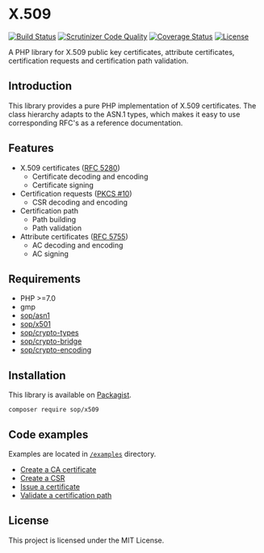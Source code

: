 # X.509

[![Build Status](https://travis-ci.org/sop/x509.svg?branch=php70)](https://travis-ci.org/sop/x509)
[![Scrutinizer Code Quality](https://scrutinizer-ci.com/g/sop/x509/badges/quality-score.png?b=php70)](https://scrutinizer-ci.com/g/sop/x509/?branch=php70)
[![Coverage Status](https://coveralls.io/repos/github/sop/x509/badge.svg?branch=php70)](https://coveralls.io/github/sop/x509?branch=php70)
[![License](https://poser.pugx.org/sop/x509/license)](https://github.com/sop/x509/blob/php70/LICENSE)

A PHP library for X.509 public key certificates, attribute certificates,
certification requests and certification path validation.

## Introduction

This library provides a pure PHP implementation of X.509 certificates.
The class hierarchy adapts to the ASN.1 types, which makes it easy to use
corresponding RFC's as a reference documentation.

## Features

- X.509 certificates ([RFC 5280](https://tools.ietf.org/html/rfc5280))
  - Certificate decoding and encoding
  - Certificate signing
- Certification requests ([PKCS #10](https://tools.ietf.org/html/rfc2986))
  - CSR decoding and encoding
- Certification path
  - Path building
  - Path validation
- Attribute certificates ([RFC 5755](https://tools.ietf.org/html/rfc5755))
  - AC decoding and encoding
  - AC signing

## Requirements

- PHP >=7.0
- gmp
- [sop/asn1](https://github.com/sop/asn1)
- [sop/x501](https://github.com/sop/x501)
- [sop/crypto-types](https://github.com/sop/crypto-types)
- [sop/crypto-bridge](https://github.com/sop/crypto-bridge)
- [sop/crypto-encoding](https://github.com/sop/crypto-encoding)

## Installation

This library is available on
[Packagist](https://packagist.org/packages/sop/x509).

    composer require sop/x509

## Code examples

Examples are located in
[`/examples`](https://github.com/sop/x509/tree/php70/examples)
directory.

- [Create a CA certificate](https://github.com/sop/x509/blob/php70/examples/create-ca-cert.php)
- [Create a CSR](https://github.com/sop/x509/blob/php70/examples/create-csr.php)
- [Issue a certificate](https://github.com/sop/x509/blob/php70/examples/issue-cert.php)
- [Validate a certification path](https://github.com/sop/x509/blob/php70/examples/path-validate.php)

## License

This project is licensed under the MIT License.
